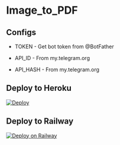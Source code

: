 # Image_to_PDF


## Configs

* TOKEN  - Get bot token from @BotFather

* API_ID     - From my.telegram.org 

* API_HASH    - From my.telegram.org


## Deploy to Heroku
[![Deploy](https://www.herokucdn.com/deploy/button.svg)](https://heroku.com/deploy?template=https://github.com/Rexinazor/Image_to_PDF)

## Deploy to Railway

[![Deploy on Railway](https://railway.app/button.svg)](https://railway.app/new/template?https://github.com/Rexinazor/Image_to_PDF-template=https%3A%2F%2Fgithub.com%2FRexinazor%2FImage_to_PDF%2Ftree%2Fmain&plugins=CAPI_ID%2CAPI_HASH&optionalEnvs=API_ID%2CAPI_HASH.&API_IDDesc=api_id%2C+from+my.telegram.org&API_HASHDesc=api_hash%2C+from+my.telegram.org)



